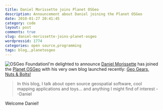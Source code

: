 ```yaml
---
title: Daniel Morissette joins Planet OSGeo
description: Announcement about Daniel joining the Planet OSGeo
date: 2010-01-27 20:41:45
category: code
layout: post
comments: true
slug: daniel-morissette-joins-planet-osgeo
wordpressid: 1774
categories: open source,programming
tags: blog,,planetosgeo
---
```


![OSGeo Foundation](/images/logos/osgeo-logo.png)I'm delighted to announce [Daniel Morissette](http://www.osgeo.org/node/970) has joined the [Planet OSGeo](http://planet.osgeo.org) with his very own blog launched recently: [Geo Gears, Nuts & Bolts!](http://dmorissette.blogspot.com/)

> In this blog, I talk about open source geospatial software,
> cool mapping applications and toys... and anything I might find of interest --Daniel

Welcome Daniel!
